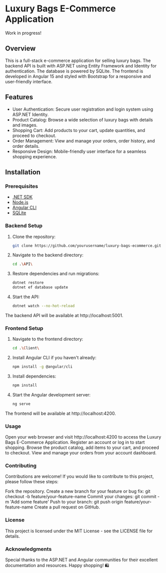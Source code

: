 # Luxury Bags E-Commerce Application

Work in progress!

## Overview

This is a full-stack e-commerce application for selling luxury bags. The backend API is built with ASP.NET using Entity Framework and Identity for authentication. 
The database is powered by SQLite. The frontend is developed in Angular 15 and styled with Bootstrap for a responsive and user-friendly interface.

## Features

- User Authentication: Secure user registration and login system using ASP.NET Identity.
- Product Catalog: Browse a wide selection of luxury bags with details and images.
- Shopping Cart: Add products to your cart, update quantities, and proceed to checkout.
- Order Management: View and manage your orders, order history, and order details.
- Responsive Design: Mobile-friendly user interface for a seamless shopping experience.

## Installation

### Prerequisites

- [.NET SDK](https://dotnet.microsoft.com/download)
- [Node.js](https://nodejs.org/)
- [Angular CLI](https://cli.angular.io/)
- [SQLite](https://www.sqlite.org/)

### Backend Setup

1. Clone the repository:

   ```bash
   git clone https://github.com/yourusername/luxury-bags-ecommerce.git

2. Navigate to the backend directory:
  
    ```bash
    cd .\API\

4. Restore dependencies and run migrations:

    ```bash
    dotnet restore
    dotnet ef database update

3. Start the API:
   
    ```bash
    dotnet watch --no-hot-reload

The backend API will be available at http://localhost:5001.

### Frontend Setup

1. Navigate to the frontend directory:

   ```bash
   cd .\Client\

2. Install Angular CLI if you haven't already:

    ```bash
    npm install -g @angular/cli

3. Install dependencies:

      ```bash
      npm install

4. Start the Angular development server:

      ```bash
      ng serve  

The frontend will be available at http://localhost:4200.

### Usage

Open your web browser and visit http://localhost:4200 to access the Luxury Bags E-Commerce Application.
Register an account or log in to start shopping.
Browse the product catalog, add items to your cart, and proceed to checkout.
View and manage your orders from your account dashboard.

### Contributing

Contributions are welcome! If you would like to contribute to this project, please follow these steps:

Fork the repository.
Create a new branch for your feature or bug fix: git checkout -b feature/your-feature-name
Commit your changes: git commit -m 'Add some feature'
Push to your branch: git push origin feature/your-feature-name
Create a pull request on GitHub.

### License

This project is licensed under the MIT License - see the LICENSE file for details.

### Acknowledgments

Special thanks to the ASP.NET and Angular communities for their excellent documentation and resources.
Happy shopping! 🛍️
